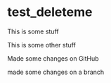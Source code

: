 # test_deleteme

This is some stuff

This is some other stuff

Made some changes on GitHub

made some changes on a branch
